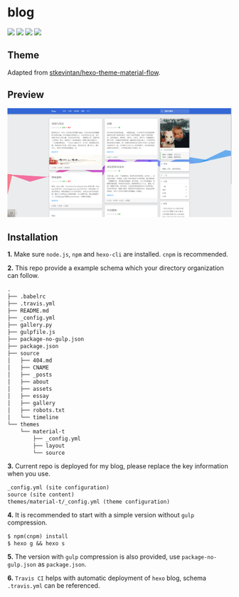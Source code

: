# blog

![](https://travis-ci.org/ttcqaq/blog.svg?branch=master) ![](https://img.shields.io/github/stars/ttcqaq/blog.svg) ![](https://img.shields.io/github/forks/ttcqaq/blog.svg) ![](https://img.shields.io/github/issues/ttcqaq/blog.svg) 

## Theme

Adapted from [stkevintan/hexo-theme-material-flow](https://github.com/stkevintan/hexo-theme-material-flow).

## Preview

![](source/assets/snapshot.png) 

## Installation

**1.** Make sure `node.js`, `npm` and `hexo-cli` are installed. `cnpm` is recommended.

**2.** This repo provide a example schema which your directory organization can follow.

```
.
├── .babelrc
├── .travis.yml
├── README.md
├── _config.yml
├── gallery.py
├── gulpfile.js
├── package-no-gulp.json
├── package.json
├── source
│   ├── 404.md
│   ├── CNAME
│   ├── _posts
│   ├── about
│   ├── assets
│   ├── essay
│   ├── gallery
│   ├── robots.txt
│   └── timeline
└── themes
    └── material-t
        ├── _config.yml
        ├── layout
        └── source
```
**3.** Current repo is deployed for my blog, please replace the key information when you use.

```
_config.yml (site configuration)
source (site content)
themes/material-t/_config.yml (theme configuration)
```

**4.** It is recommended to start with a simple version without `gulp` compression.

```
$ npm(cnpm) install
$ hexo g && hexo s
```

**5.** The version with `gulp` compression is also provided, use `package-no-gulp.json` as `package.json`.

**6.** `Travis CI` helps with automatic deployment of `hexo` blog, schema `.travis.yml` can be referenced.
